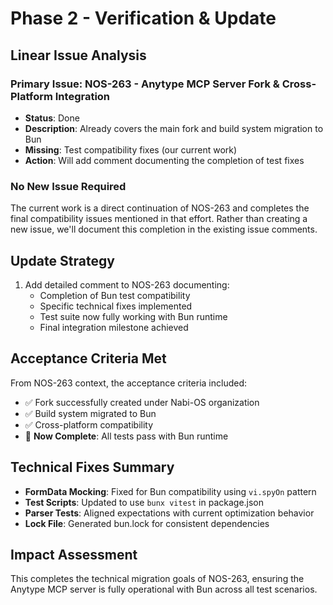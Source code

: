 # Phase 2 - Verification & Update

## Linear Issue Analysis

### Primary Issue: NOS-263 - Anytype MCP Server Fork & Cross-Platform Integration
- **Status**: Done
- **Description**: Already covers the main fork and build system migration to Bun
- **Missing**: Test compatibility fixes (our current work)
- **Action**: Will add comment documenting the completion of test fixes

### No New Issue Required
The current work is a direct continuation of NOS-263 and completes the final compatibility issues mentioned in that effort. Rather than creating a new issue, we'll document this completion in the existing issue comments.

## Update Strategy
1. Add detailed comment to NOS-263 documenting:
   - Completion of Bun test compatibility 
   - Specific technical fixes implemented
   - Test suite now fully working with Bun runtime
   - Final integration milestone achieved

## Acceptance Criteria Met
From NOS-263 context, the acceptance criteria included:
- ✅ Fork successfully created under Nabi-OS organization  
- ✅ Build system migrated to Bun
- ✅ Cross-platform compatibility
- 🔄 **Now Complete**: All tests pass with Bun runtime

## Technical Fixes Summary
- **FormData Mocking**: Fixed for Bun compatibility using `vi.spyOn` pattern
- **Test Scripts**: Updated to use `bunx vitest` in package.json
- **Parser Tests**: Aligned expectations with current optimization behavior
- **Lock File**: Generated bun.lock for consistent dependencies

## Impact Assessment
This completes the technical migration goals of NOS-263, ensuring the Anytype MCP server is fully operational with Bun across all test scenarios.